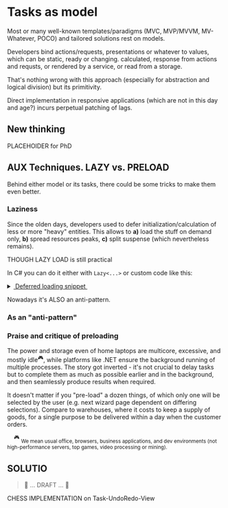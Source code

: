 # Tasks as model

Most or many well-known templates/paradigms (MVC, MVP/MVVM, MV-Whatever, POCO) and tailored solutions rest on models. 

Developers bind actions/requests, presentations or whatever to values, which can be static, ready  or  changing. calculated, response from actions and requsts, or rendered by a service, or read from a storage.

That's nothing wrong with this approach (especially for abstraction and logical division) but its primitivity.

Direct implementation in responsive applications (which are not in this day and age?) incurs perpetual patching of lags. 

## New thinking

PLACEHOlDER for PhD

## AUX Techniques. LAZY vs. PRELOAD

Behind either model or its tasks, there could be some tricks to make them even better.

### Laziness

Since the olden days, developers used to defer initialization/calculation of less or more "heavy" entities. This allows to **a)**&nbsp;load the stuff on&nbsp;demand only, **b)**&nbsp;spread resources peaks, **c)**&nbsp;split suspense (which nevertheless remains).

THOUGH LAZY LOAD is still practical

In C# you can do it either with `Lazy<...>` or custom code like this:

<details><summary><ins>&nbsp;Deferred loading snippet&nbsp;</ins></summary>
&nbsp;
  
  ```csharp
public BigAndHeavy Ram => _ram ?? LoadAndHit();
private BigAndHeavy? _ram;
  ```
</details>

Nowadays it's ALSO an anti-pattern.

### As an "anti-pattern"

### Praise and critique of preloading

The power and storage even of home laptops are multicore, excessive, and mostly idle<sup>:video_game:</sup>, while platforms like .NET ensure the background running of multiple processes. The story got inverted - it's not crucial to delay tasks but to complete them as much as possible earlier and in the background, and then seamlessly produce results when required.

It doesn't matter if you "pre-load" a dozen things, of which only one will be selected by the user (e.g. next wizard page dependent on differing selections). Compare to warehouses, where it costs to keep a supply of goods, for a single purpose to be delivered within a day when the customer orders.

&nbsp;&nbsp;&nbsp;&nbsp;<sup>:video_game:</sup> <sub>We mean usual office, browsers, business applications, and dev environments (not high-performance servers, top games, video processing or mining).</sub>

## SOLUTIO

> 🚧 ... DRAFT ... 🚧

CHESS IMPLEMENTATION on Task-UndoRedo-View
